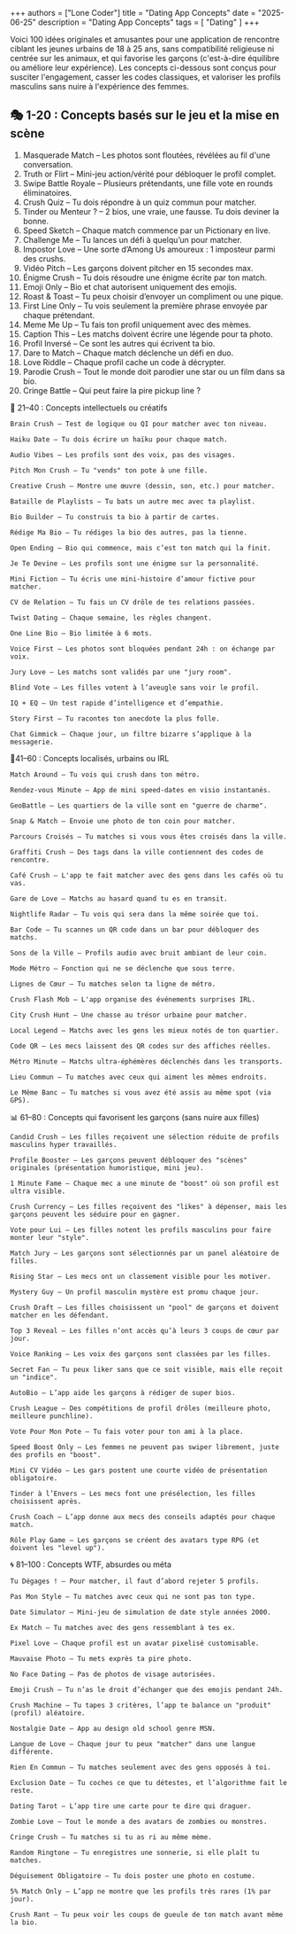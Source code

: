 +++
authors = ["Lone Coder"]
title = "Dating App Concepts"
date = "2025-06-25"
description = "Dating App Concepts"
tags = [
    "Dating"
]
+++

Voici 100 idées originales et amusantes pour une application de rencontre ciblant les jeunes urbains de 18 à 25 ans, sans compatibilité religieuse ni centrée sur les animaux, et qui favorise les garçons (c'est-à-dire équilibre ou améliore leur expérience). Les concepts ci-dessous sont conçus pour susciter l'engagement, casser les codes classiques, et valoriser les profils masculins sans nuire à l'expérience des femmes.

## 🎭 1-20 : Concepts basés sur le jeu et la mise en scène

1. Masquerade Match – Les photos sont floutées, révélées au fil d'une conversation.
2. Truth or Flirt – Mini-jeu action/vérité pour débloquer le profil complet.
3. Swipe Battle Royale – Plusieurs prétendants, une fille vote en rounds éliminatoires.
4. Crush Quiz – Tu dois répondre à un quiz commun pour matcher.
5. Tinder ou Menteur ? – 2 bios, une vraie, une fausse. Tu dois deviner la bonne.
6. Speed Sketch – Chaque match commence par un Pictionary en live.
7. Challenge Me – Tu lances un défi à quelqu’un pour matcher.
8. Impostor Love – Une sorte d’Among Us amoureux : 1 imposteur parmi des crushs.
9. Vidéo Pitch – Les garçons doivent pitcher en 15 secondes max.
10. Énigme Crush – Tu dois résoudre une énigme écrite par ton match.
11. Emoji Only – Bio et chat autorisent uniquement des emojis.
12. Roast & Toast – Tu peux choisir d’envoyer un compliment ou une pique.
13. First Line Only – Tu vois seulement la première phrase envoyée par chaque prétendant.
14. Meme Me Up – Tu fais ton profil uniquement avec des mèmes.
15. Caption This – Les matchs doivent écrire une légende pour ta photo.
16. Profil Inversé – Ce sont les autres qui écrivent ta bio.
17. Dare to Match – Chaque match déclenche un défi en duo.
18. Love Riddle – Chaque profil cache un code à décrypter.
19. Parodie Crush – Tout le monde doit parodier une star ou un film dans sa bio.
20. Cringe Battle – Qui peut faire la pire pickup line ?

🧠 21–40 : Concepts intellectuels ou créatifs

    Brain Crush – Test de logique ou QI pour matcher avec ton niveau.

    Haiku Date – Tu dois écrire un haïku pour chaque match.

    Audio Vibes – Les profils sont des voix, pas des visages.

    Pitch Mon Crush – Tu "vends" ton pote à une fille.

    Creative Crush – Montre une œuvre (dessin, son, etc.) pour matcher.

    Bataille de Playlists – Tu bats un autre mec avec ta playlist.

    Bio Builder – Tu construis ta bio à partir de cartes.

    Rédige Ma Bio – Tu rédiges la bio des autres, pas la tienne.

    Open Ending – Bio qui commence, mais c’est ton match qui la finit.

    Je Te Devine – Les profils sont une énigme sur la personnalité.

    Mini Fiction – Tu écris une mini-histoire d’amour fictive pour matcher.

    CV de Relation – Tu fais un CV drôle de tes relations passées.

    Twist Dating – Chaque semaine, les règles changent.

    One Line Bio – Bio limitée à 6 mots.

    Voice First – Les photos sont bloquées pendant 24h : on échange par voix.

    Jury Love – Les matchs sont validés par une "jury room".

    Blind Vote – Les filles votent à l’aveugle sans voir le profil.

    IQ + EQ – Un test rapide d’intelligence et d’empathie.

    Story First – Tu racontes ton anecdote la plus folle.

    Chat Gimmick – Chaque jour, un filtre bizarre s’applique à la messagerie.

📍41–60 : Concepts localisés, urbains ou IRL

    Match Around – Tu vois qui crush dans ton métro.

    Rendez-vous Minute – App de mini speed-dates en visio instantanés.

    GeoBattle – Les quartiers de la ville sont en "guerre de charme".

    Snap & Match – Envoie une photo de ton coin pour matcher.

    Parcours Croisés – Tu matches si vous vous êtes croisés dans la ville.

    Graffiti Crush – Des tags dans la ville contiennent des codes de rencontre.

    Café Crush – L'app te fait matcher avec des gens dans les cafés où tu vas.

    Gare de Love – Matchs au hasard quand tu es en transit.

    Nightlife Radar – Tu vois qui sera dans la même soirée que toi.

    Bar Code – Tu scannes un QR code dans un bar pour débloquer des matchs.

    Sons de la Ville – Profils audio avec bruit ambiant de leur coin.

    Mode Métro – Fonction qui ne se déclenche que sous terre.

    Lignes de Cœur – Tu matches selon ta ligne de métro.

    Crush Flash Mob – L'app organise des événements surprises IRL.

    City Crush Hunt – Une chasse au trésor urbaine pour matcher.

    Local Legend – Matchs avec les gens les mieux notés de ton quartier.

    Code QR – Les mecs laissent des QR codes sur des affiches réelles.

    Métro Minute – Matchs ultra-éphémères déclenchés dans les transports.

    Lieu Commun – Tu matches avec ceux qui aiment les mêmes endroits.

    Le Même Banc – Tu matches si vous avez été assis au même spot (via GPS).

📊 61–80 : Concepts qui favorisent les garçons (sans nuire aux filles)

    Candid Crush – Les filles reçoivent une sélection réduite de profils masculins hyper travaillés.

    Profile Booster – Les garçons peuvent débloquer des "scènes" originales (présentation humoristique, mini jeu).

    1 Minute Fame – Chaque mec a une minute de "boost" où son profil est ultra visible.

    Crush Currency – Les filles reçoivent des "likes" à dépenser, mais les garçons peuvent les séduire pour en gagner.

    Vote pour Lui – Les filles notent les profils masculins pour faire monter leur "style".

    Match Jury – Les garçons sont sélectionnés par un panel aléatoire de filles.

    Rising Star – Les mecs ont un classement visible pour les motiver.

    Mystery Guy – Un profil masculin mystère est promu chaque jour.

    Crush Draft – Les filles choisissent un "pool" de garçons et doivent matcher en les défendant.

    Top 3 Reveal – Les filles n’ont accès qu’à leurs 3 coups de cœur par jour.

    Voice Ranking – Les voix des garçons sont classées par les filles.

    Secret Fan – Tu peux liker sans que ce soit visible, mais elle reçoit un "indice".

    AutoBio – L’app aide les garçons à rédiger de super bios.

    Crush League – Des compétitions de profil drôles (meilleure photo, meilleure punchline).

    Vote Pour Mon Pote – Tu fais voter pour ton ami à la place.

    Speed Boost Only – Les femmes ne peuvent pas swiper librement, juste des profils en "boost".

    Mini CV Vidéo – Les gars postent une courte vidéo de présentation obligatoire.

    Tinder à l’Envers – Les mecs font une présélection, les filles choisissent après.

    Crush Coach – L’app donne aux mecs des conseils adaptés pour chaque match.

    Rôle Play Game – Les garçons se créent des avatars type RPG (et doivent les "level up").

🌀 81–100 : Concepts WTF, absurdes ou méta

    Tu Dégages ! – Pour matcher, il faut d’abord rejeter 5 profils.

    Pas Mon Style – Tu matches avec ceux qui ne sont pas ton type.

    Date Simulator – Mini-jeu de simulation de date style années 2000.

    Ex Match – Tu matches avec des gens ressemblant à tes ex.

    Pixel Love – Chaque profil est un avatar pixelisé customisable.

    Mauvaise Photo – Tu mets exprès ta pire photo.

    No Face Dating – Pas de photos de visage autorisées.

    Emoji Crush – Tu n’as le droit d’échanger que des emojis pendant 24h.

    Crush Machine – Tu tapes 3 critères, l’app te balance un "produit" (profil) aléatoire.

    Nostalgie Date – App au design old school genre MSN.

    Langue de Love – Chaque jour tu peux "matcher" dans une langue différente.

    Rien En Commun – Tu matches seulement avec des gens opposés à toi.

    Exclusion Date – Tu coches ce que tu détestes, et l’algorithme fait le reste.

    Dating Tarot – L’app tire une carte pour te dire qui draguer.

    Zombie Love – Tout le monde a des avatars de zombies ou monstres.

    Cringe Crush – Tu matches si tu as ri au même mème.

    Random Ringtone – Tu enregistres une sonnerie, si elle plaît tu matches.

    Déguisement Obligatoire – Tu dois poster une photo en costume.

    5% Match Only – L’app ne montre que les profils très rares (1% par jour).

    Crush Rant – Tu peux voir les coups de gueule de ton match avant même la bio.
